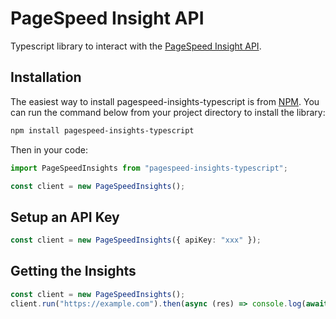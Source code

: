 # PageSpeed Insight API

Typescript library to interact with the [PageSpeed Insight API](https://developers.google.com/speed/docs/insights/v5/get-started).

## Installation

The easiest way to install pagespeed-insights-typescript is from [NPM](https://www.npmjs.com/package/pagespeed-insights-typescript).
You can run the command below from your project directory to install the library:

```bash
npm install pagespeed-insights-typescript
```

Then in your code:

```ts
import PageSpeedInsights from "pagespeed-insights-typescript";

const client = new PageSpeedInsights();
```

## Setup an API Key

```ts
const client = new PageSpeedInsights({ apiKey: "xxx" });
```

## Getting the Insights

```ts
const client = new PageSpeedInsights();
client.run("https://example.com").then(async (res) => console.log(await res.json()));
```

